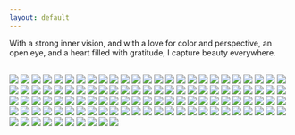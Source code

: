 ```yaml
---
layout: default
---
```


With a strong inner vision, and with a love for color and perspective, an open eye, and a heart filled with gratitude, I capture beauty everywhere.

<br>


<img class="profile-picture" src="dark-pink-flower.jpg">



<img class="profile-picture" src="pink-flower.jpg">



<img class="profile-picture" src="red-flower.jpg">



<img class="profile-picture" src="yellow-flowers2.jpg">



<img class="profile-picture" src="purple-flowers1.jpg">



<img class="profile-picture" src="light-yellow-flower.jpg">



<img class="profile-picture" src="flower-house.jpg">
                                                  
                                                  
                                                  
<img class="profile-picture" src="spring-freedom.jpg">



<img class="profile-picture" src="glimpse-of-spring.jpg">



<img class="profile-picture" src="pink-flowers.jpg">



<img class="profile-picture" src="yellow-flowers.jpg">



<img class="profile-picture" src="pink-flowers1.jpg">



<img class="profile-picture" src="white-flowers.jpg">



<img class="profile-picture" src="white-flower1.jpg">



<img class="profile-picture" src="white-flower3.jpg">



<img class="profile-picture" src="tree.jpg">



<img class="profile-picture" src="redwood-tree.jpg">



<img class="profile-picture" src="tree2.jpg">



<img class="profile-picture" src="greenery1.jpg">



<img class="profile-picture" src="leaves.jpg">



<img class="profile-picture" src="california.jpg">



<img class="profile-picture" src="white-flower4.jpg">



<img class="profile-picture" src="fall-foliage.jpg">



<img class="profile-picture" src="beauty.jpg">



<img class="profile-picture" src="snow-water-branches.jpg">



<img class="profile-picture" src="light.jpg">



<img class="profile-picture" src="sky-sun-clouds.jpg">



<img class="profile-picture" src="christmas-flowers.jpg">



<img class="profile-picture" src="christmas-window.jpg">



<img class="profile-picture" src="winter-leaves.jpg">



<img class="profile-picture" src="holiday-spirit.jpg">



<img class="profile-picture" src="christmas-flowers-against-wall.jpg">



<img class="profile-picture" src="christmas.jpg">



<img class="profile-picture" src="nature.jpg">



<img class="profile-picture" src="rose-flower-house.jpg">



<img class="profile-picture" src="silver.jpg">



<img class="profile-picture" src="dc.jpg">



<img class="profile-picture" src="womens_march.jpg">



<img class="profile-picture" src="dc-gov.jpg">



<img class="profile-picture" src="democracy.jpg">



<img class="profile-picture" src="dc-beauty.jpg">



<img class="profile-picture" src="snow-governmentbuilding.jpg">



<img class="profile-picture" src="dcbooks.jpg">



<img class="profile-picture" src="american-flag.jpg">



<img class="profile-picture" src="snow-dc.jpg">



<img class="profile-picture" src="google_datakind.jpg">



<img class="profile-picture" src="norfolk.jpg">



<img class="profile-picture" src="norfolk2.jpg">



<img class="profile-picture" src="libraries-children-desks.jpg">



<img class="profile-picture" src="libraries-children.jpg">



<img class="profile-picture" src="data-work.jpg">



<img class="profile-picture" src="school.jpg">



<img class="profile-picture" src="school-bus.jpg">



<img class="profile-picture" src="playground.jpg">



<img class="profile-picture" src="school-zone.jpg">



<img class="profile-picture" src="america-gas-station3.jpg">



<img class="profile-picture" src="america-truck.jpg">



<img class="profile-picture" src="apple-sf.jpg">



<img class="profile-picture" src="art.jpg">



<img class="profile-picture" src="dancing.jpg">



<img class="profile-picture" src="chinatown.jpg">



<img class="profile-picture" src="spiritual.jpg">



<img class="profile-picture" src="building_and_windows.jpg">



<img class="profile-picture" src="dcwindow.jpg">



<img class="profile-picture" src="window-reflection.jpg">



<img class="profile-picture" src="window-reflection2.jpg">



<img class="profile-picture" src="mirror.jpg">



<img class="profile-picture" src="voting.jpg">



<img class="profile-picture" src="rugs.jpg">



<img class="profile-picture" src="blankets.jpg">



<img class="profile-picture" src="bookbag.jpg">



<img class="profile-picture" src="revolution.jpg">



<img class="profile-picture" src="color.jpg">



<img class="profile-picture" src="camp.jpg">



<img class="profile-picture" src="zen.jpg">



<img class="profile-picture" src="masks.jpg">



<img class="profile-picture" src="colored-pencils.jpg">



<img class="profile-picture" src="paint.jpg">



<img class="profile-picture" src="creative-window.jpg">



<img class="profile-picture" src="colors1.jpg">



<img class="profile-picture" src="ColoredWall1.jpg">



<img class="profile-picture" src="colors5.jpg">



<img class="profile-picture" src="chrysler.jpg">



<img class="profile-picture" src="paint.jpg">



<img class="profile-picture" src="colored-window.jpg">



<img class="profile-picture" src="stained-glass-window.jpg">



<img class="profile-picture" src="islands-water1.jpg">



<img class="profile-picture" src="islands1.jpg">



<img class="profile-picture" src="coconut4.jpg">



<img class="profile-picture" src="coconut2.jpg">



<img class="profile-picture" src="fan.jpg">



<img class="profile-picture" src="ducks.jpg">



<img class="profile-picture" src="boston-harbor.jpg">



<img class="profile-picture" src="rowers.jpg">



<img class="profile-picture" src="water-canoes.jpg">



<img class="profile-picture" src="canoes.jpg">



<img class="profile-picture" src="water.jpg">



<img class="profile-picture" src="drips.jpg">



<img class="profile-picture" src="fountain1.jpg">



<img class="profile-picture" src="water-norfolk1.jpg">



<img class="profile-picture" src="water-norfolk3.jpg">



<img class="profile-picture" src="water-sunlight.jpg">



<img class="profile-picture" src="fountain.jpg">



<img class="profile-picture" src="pond-reflection.jpg">



<img class="profile-picture" src="islands-water6.jpg">



<img class="profile-picture" src="boston.jpg">



<img class="profile-picture" src="shore.jpg">



<img class="profile-picture" src="pond.jpg">



<img class="profile-picture" src="water-leaves.jpg">



<img class="profile-picture" src="turtles1.jpg">



<b>

<b>





